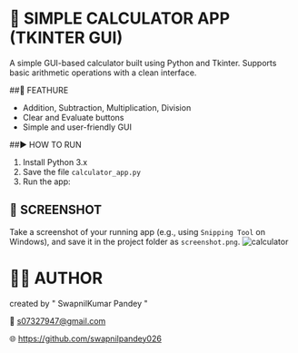 # 🔢 SIMPLE CALCULATOR APP (TKINTER GUI)

A simple GUI-based calculator built using Python and Tkinter. Supports basic arithmetic operations with a clean interface.

##🚀 FEATHURE
- Addition, Subtraction, Multiplication, Division
- Clear and Evaluate buttons
- Simple and user-friendly GUI

##▶️ HOW TO RUN

1. Install Python 3.x
2. Save the file `calculator_app.py`
3. Run the app:

 ## 📸 SCREENSHOT 
 Take a screenshot of your running app (e.g., using `Snipping Tool` on Windows), and save it in the project folder as `screenshot.png`.
 ![calculator ](https://github.com/user-attachments/assets/29ad72bd-e7d4-4079-9f4a-0f828fc69cf2)

# 🙋‍♂️ AUTHOR
created by " SwapnilKumar Pandey "

📧 s07327947@gmail.com

🌐 https://github.com/swapnilpandey026


